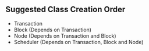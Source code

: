 ## Suggested Class Creation Order

- Transaction
- Block (Depends on Transaction)
- Node (Depends on Transaction and Block)
- Scheduler (Depends on Transaction, Block and Node)